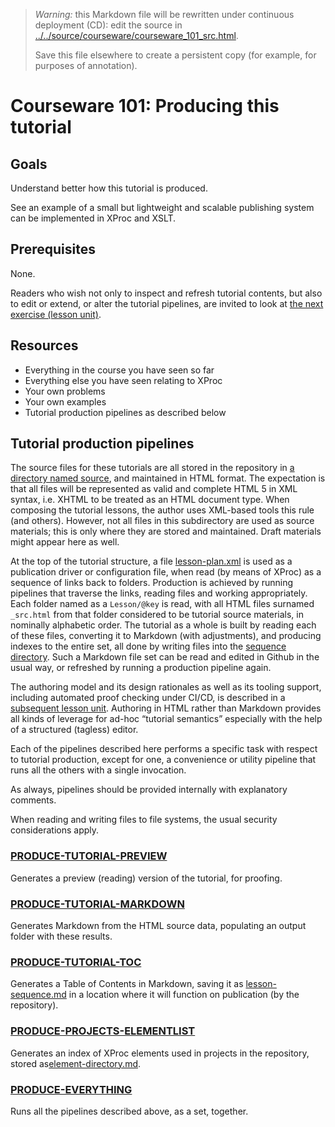 

> *Warning:* this Markdown file will be rewritten under continuous deployment (CD): edit the source in [../../source/courseware/courseware_101_src.html](../../source/courseware/courseware_101_src.html).
> 
> Save this file elsewhere to create a persistent copy (for example, for purposes of annotation).

# Courseware 101: Producing this tutorial

## Goals

Understand better how this tutorial is produced.

See an example of a small but lightweight and scalable publishing system can be implemented in XProc and XSLT.

## Prerequisites

None.

Readers who wish not only to inspect and refresh tutorial contents, but also to edit or extend, or alter the tutorial pipelines, are invited to look at [the next                exercise (lesson unit)](courseware_219.md).

## Resources

* Everything in the course you have seen so far
* Everything else you have seen relating to XProc
* Your own problems
* Your own examples
* Tutorial production pipelines as described below

## Tutorial production pipelines

The source files for these tutorials are all stored in the repository in [a directory named                   source](../), and maintained in HTML format. The expectation is that all files will be represented as valid and complete HTML 5 in XML syntax, i.e. XHTML to be treated as an HTML document type. When composing the tutorial lessons, the author uses XML-based tools this rule (and others). However, not all files in this subdirectory are used as source materials; this is only where they are stored and maintained. Draft materials might appear here as well.

At the top of the tutorial structure, a file [lesson-plan.xml](../../lesson-plan.xml) is used as a publication driver or configuration file, when read (by means of XProc) as a sequence of links back to folders. Production is achieved by running pipelines that traverse the links, reading files and working appropriately. Each folder named as a `Lesson/@key` is read, with all HTML files surnamed `_src.html` from that folder considered to be tutorial source materials, in nominally alphabetic order. The tutorial as a whole is built by reading each of these files, converting it to Markdown (with adjustments), and producing indexes to the entire set, all done by writing files into the [sequence directory](sequence/). Such a Markdown file set can be read and edited in Github in the usual way, or refreshed by running a production pipeline again.

The authoring model and its design rationales as well as its tooling support, including automated proof checking under CI/CD, is described in a [subsequent                lesson unit](courseware_219.md). Authoring in HTML rather than Markdown provides all kinds of leverage for ad-hoc &ldquo;tutorial semantics&rdquo; especially with the help of a structured (tagless) editor.

Each of the pipelines described here performs a specific task with respect to tutorial production, except for one, a convenience or utility pipeline that runs all the others with a single invocation.

As always, pipelines should be provided internally with explanatory comments.

When reading and writing files to file systems, the usual security considerations apply.

### [PRODUCE-TUTORIAL-PREVIEW](../../PRODUCE-TUTORIAL-PREVIEW.xpl)

Generates a preview (reading) version of the tutorial, for proofing.

### [PRODUCE-TUTORIAL-MARKDOWN](../../PRODUCE-TUTORIAL-MARKDOWN.xpl)

Generates Markdown from the HTML source data, populating an output folder with these results.

### [PRODUCE-TUTORIAL-TOC](../../PRODUCE-TUTORIAL-TOC.xpl)

Generates a Table of Contents in Markdown, saving it as [lesson-sequence.md](../../sequence/lesson-sequence.md) in a location where it will function on publication (by the repository).

### [PRODUCE-PROJECTS-ELEMENTLIST](../../PRODUCE-PROJECTS-ELEMENTLIST.xpl)

Generates an index of XProc elements used in projects in the repository, stored as[element-directory.md](../../sequence/element-directory.md).

### [PRODUCE-EVERYTHING](../../PRODUCE-EVERYTHING.xpl)

Runs all the pipelines described above, as a set, together.
